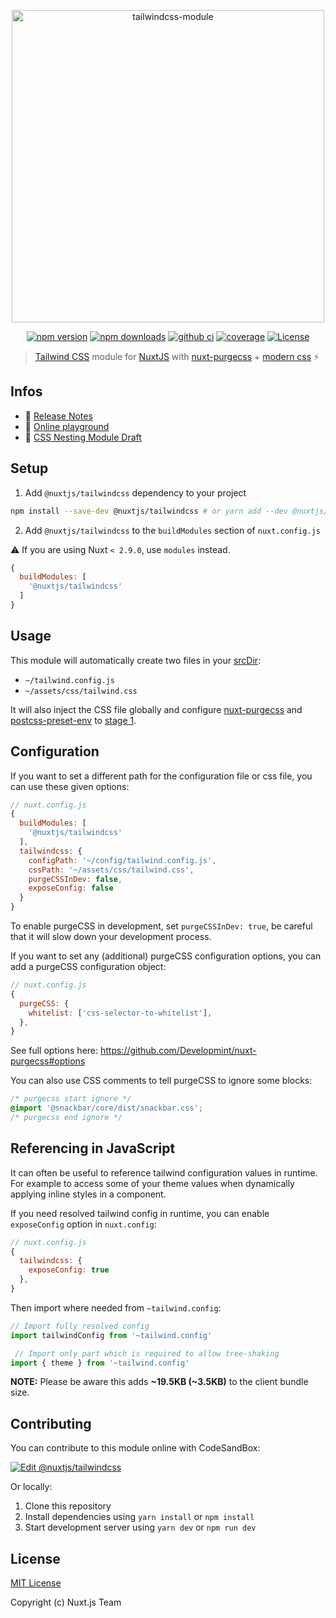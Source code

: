<p align="center"><img src="https://user-images.githubusercontent.com/904724/59274615-fcef5780-8c5a-11e9-8b17-5c4915895144.png" alt="tailwindcss-module" width="500"/></p>
<p align="center">
  <a href="https://npmjs.com/package/@nuxtjs/tailwindcss"><img src="https://img.shields.io/npm/dt/@nuxtjs/tailwindcss.svg" alt="npm version"></a>
  <a href="https://npmjs.com/package/@nuxtjs/tailwindcss"><img src="https://img.shields.io/npm/v/@nuxtjs/tailwindcss/latest.svg" alt="npm downloads"></a>
  <a href="https://github.com/nuxt-community/tailwindcss-module/actions?query=workflow%3Aci"><img src="https://github.com/nuxt-community/tailwindcss-module/workflows/ci/badge.svg" alt="github ci"></a>
  <a href="https://codecov.io/gh/nuxt-community/tailwindcss-module"><img src="https://img.shields.io/codecov/c/github/nuxt-community/tailwindcss-module.svg" alt="coverage"></a>
  <a href="https://www.npmjs.com/package/@nuxtjs/tailwindcss"><img src="https://badgen.net/npm/license/@nuxtjs/tailwindcss" alt="License"></a>
</p>

> [Tailwind CSS](https://tailwindcss.com) module for [NuxtJS](https://nuxtjs.org) with [nuxt-purgecss](https://github.com/Developmint/nuxt-purgecss) + [modern css](https://tailwindcss.com/docs/using-with-preprocessors#future-css-features) ⚡️

## Infos

- 📖 [Release Notes](https://github.com/nuxt-community/tailwindcss-module/releases)
- 🏀 [Online playground](https://codesandbox.io/s/o4vn5pvp7q)
- 🌿 [CSS Nesting Module Draft](https://drafts.csswg.org/css-nesting-1/)

## Setup

1. Add `@nuxtjs/tailwindcss` dependency to your project
```bash
npm install --save-dev @nuxtjs/tailwindcss # or yarn add --dev @nuxtjs/tailwindcss
```

2. Add `@nuxtjs/tailwindcss` to the `buildModules` section of `nuxt.config.js`

:warning: If you are using Nuxt `< 2.9.0`, use `modules` instead.

```js
{
  buildModules: [
    '@nuxtjs/tailwindcss'
  ]
}
```

## Usage

This module will automatically create two files in your [srcDir](https://nuxtjs.org/api/configuration-srcdir):
- `~/tailwind.config.js`
- `~/assets/css/tailwind.css`

It will also inject the CSS file globally and configure [nuxt-purgecss](https://github.com/Developmint/nuxt-purgecss) and [postcss-preset-env](https://preset-env.cssdb.org) to [stage 1](https://preset-env.cssdb.org/features#stage-1).

## Configuration

If you want to set a different path for the configuration file or css file, you can use these given options:

```js
// nuxt.config.js
{
  buildModules: [
    '@nuxtjs/tailwindcss'
  ],
  tailwindcss: {
    configPath: '~/config/tailwind.config.js',
    cssPath: '~/assets/css/tailwind.css',
    purgeCSSInDev: false,
    exposeConfig: false
  }
}
```

To enable purgeCSS in development, set `purgeCSSInDev: true`, be careful that it will slow down your development process.

If you want to set any (additional) purgeCSS configuration options, you can add a purgeCSS configuration object:

```js
// nuxt.config.js
{
  purgeCSS: {
    whitelist: ['css-selector-to-whitelist'],
  },
}
```

See full options here: https://github.com/Developmint/nuxt-purgecss#options

You can also use CSS comments to tell purgeCSS to ignore some blocks:

```css
/* purgecss start ignore */
@import '@snackbar/core/dist/snackbar.css';
/* purgecss end ignore */
```

## Referencing in JavaScript

It can often be useful to reference tailwind configuration values in runtime. For example to access some of your theme values when dynamically applying inline styles in a component.

If you need resolved tailwind config in runtime, you can enable `exposeConfig` option in `nuxt.config`:

```js
// nuxt.config.js
{
  tailwindcss: {
    exposeConfig: true
  },
}
```

Then import where needed from `~tailwind.config`:

```js
// Import fully resolved config
import tailwindConfig from '~tailwind.config'

 // Import only part which is required to allow tree-shaking
import { theme } from '~tailwind.config'
```

**NOTE:** Please be aware this adds **~19.5KB (~3.5KB)** to the client bundle size.

## Contributing

You can contribute to this module online with CodeSandBox:

[![Edit @nuxtjs/tailwindcss](https://codesandbox.io/static/img/play-codesandbox.svg)](https://codesandbox.io/s/github/nuxt-community/tailwindcss-module/tree/master/?fontsize=14&hidenavigation=1&theme=dark)

Or locally:

1. Clone this repository
2. Install dependencies using `yarn install` or `npm install`
3. Start development server using `yarn dev` or `npm run dev`

## License

[MIT License](./LICENSE)

Copyright (c) Nuxt.js Team
